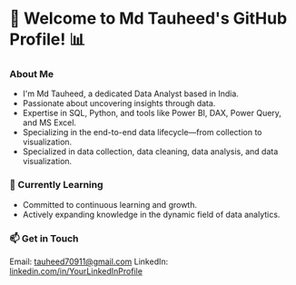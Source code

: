 # 👋 Welcome to Md Tauheed's GitHub Profile! 📊

### About Me

- I'm Md Tauheed, a dedicated Data Analyst based in India.
- Passionate about uncovering insights through data.
- Expertise in SQL, Python, and tools like Power BI, DAX, Power Query, and MS Excel.
- Specializing in the end-to-end data lifecycle—from collection to visualization.
- Specialized in data collection, data cleaning, data analysis, and data visualization.
  
### 🌱 Currently Learning

- Committed to continuous learning and growth.
- Actively expanding knowledge in the dynamic field of data analytics.

### 📫 Get in Touch

Email: tauheed70911@gmail.com
LinkedIn: [linkedin.com/in/YourLinkedInProfile](https://www.linkedin.com/in/md-tauheed-b038b221a/)
